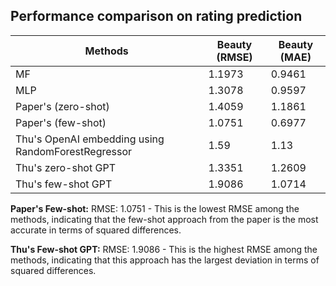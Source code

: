 ## Performance comparison on rating prediction

| **Methods**            | **Beauty (RMSE)** | **Beauty (MAE)** |
|------------------------|-------------------|------------------|
| MF                     | 1.1973            | 0.9461           |
| MLP                    | 1.3078            | 0.9597           |
| Paper's (zero-shot)    | 1.4059            | 1.1861           |
| Paper's (few-shot)     | 1.0751            | 0.6977           |
| Thu's OpenAI embedding using RandomForestRegressor      | 1.59              | 1.13             |
| Thu's zero-shot GPT          | 1.3351            | 1.2609           |
| Thu's few-shot GPT           | 1.9086            | 1.0714           |


**Paper's Few-shot:**
RMSE: 1.0751 - This is the lowest RMSE among the methods, indicating that the few-shot approach from the paper is the most accurate in terms of squared differences.

**Thu's Few-shot GPT:**
RMSE: 1.9086 - This is the highest RMSE among the methods, indicating that this approach has the largest deviation in terms of squared differences.